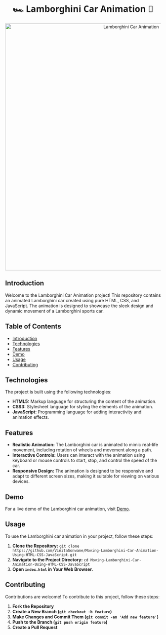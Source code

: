 <!-- Header -->
<h1 align="center" style="font-family: 'Segoe UI', Tahoma, Geneva, Verdana, sans-serif;">🏎️ Lamborghini Car Animation 🚗</h1>


<!-- Animation Preview -->
<p align="center">
  <img src="https://github.com/VinitaSonwane/Moving-Lamborghini-Car-Animation-Using-Pure-HTML-CSS-JavaScript/assets/121440798/a77414ea-2788-4f8e-af69-15f05194d95d"alt="Lamborghini Car Animation" width="800">
</p>



<!-- Introduction -->
## Introduction

Welcome to the Lamborghini Car Animation project! This repository contains an animated Lamborghini car created using pure HTML, CSS, and JavaScript. The animation is designed to showcase the sleek design and dynamic movement of a Lamborghini sports car.


<!-- Table of Contents -->
## Table of Contents

- [Introduction](#introduction)
- [Technologies](#technologies)
- [Features](#features)
- [Demo](#demo)
- [Usage](#usage)
- [Contributing](#contributing)

<!-- Technologies -->
## Technologies

The project is built using the following technologies:

- **HTML5:** Markup language for structuring the content of the animation.
- **CSS3:** Stylesheet language for styling the elements of the animation.
- **JavaScript:** Programming language for adding interactivity and animation effects.

<!-- Features -->
## Features

- **Realistic Animation:** The Lamborghini car is animated to mimic real-life movement, including rotation of wheels and movement along a path.
- **Interactive Controls:** Users can interact with the animation using keyboard or mouse controls to start, stop, and control the speed of the car.
- **Responsive Design:** The animation is designed to be responsive and adapt to different screen sizes, making it suitable for viewing on various devices.

<!-- Demo -->
## Demo

For a live demo of the Lamborghini car animation, visit [Demo](https://github.com/VinitaSonwane/Moving-Lamborghini-Car-Animation-Using-HTML-CSS-JavaScript.git).

<!-- Usage -->
## Usage

To use the Lamborghini car animation in your project, follow these steps:

1. **Clone the Repository:** `git clone https://github.com/VinitaSonwane/Moving-Lamborghini-Car-Animation-Using-HTML-CSS-JavaScript.git`
2. **Navigate to the Project Directory:** `cd Moving-Lamborghini-Car-Animation-Using-HTML-CSS-JavaScript`
3. **Open `index.html` in Your Web Browser.**

<!-- Contributing -->
## Contributing

Contributions are welcome! To contribute to this project, follow these steps:

1. **Fork the Repository**
2. **Create a New Branch (`git checkout -b feature`)**
3. **Make Changes and Commit Them (`git commit -am 'Add new feature'`)**
4. **Push to the Branch (`git push origin feature`)**
5. **Create a Pull Request**



